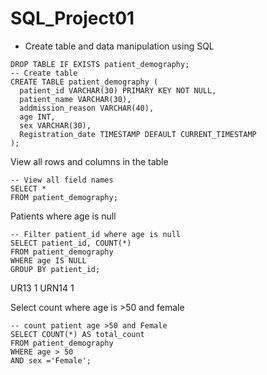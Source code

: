 # SQL_Project01

- Create table and data manipulation using SQL

```
DROP TABLE IF EXISTS patient_demography;
-- Create table
CREATE TABLE patient_demography (
  patient_id VARCHAR(30) PRIMARY KEY NOT NULL,
  patient_name VARCHAR(30),
  addmission_reason VARCHAR(40),
  age INT,
  sex VARCHAR(30),
  Registration_date TIMESTAMP DEFAULT CURRENT_TIMESTAMP
);
```
View all rows and columns in the table
```
-- View all field names
SELECT *
FROM patient_demography;
```
Patients where age is null
```
-- Filter patient_id where age is null
SELECT patient_id, COUNT(*)
FROM patient_demography
WHERE age IS NULL
GROUP BY patient_id;
```
UR13	1
URN14	1

Select count where age is >50 and female
```
-- count patient age >50 and Female
SELECT COUNT(*) AS total_count
FROM patient_demography
WHERE age > 50
AND sex ='Female';

```
